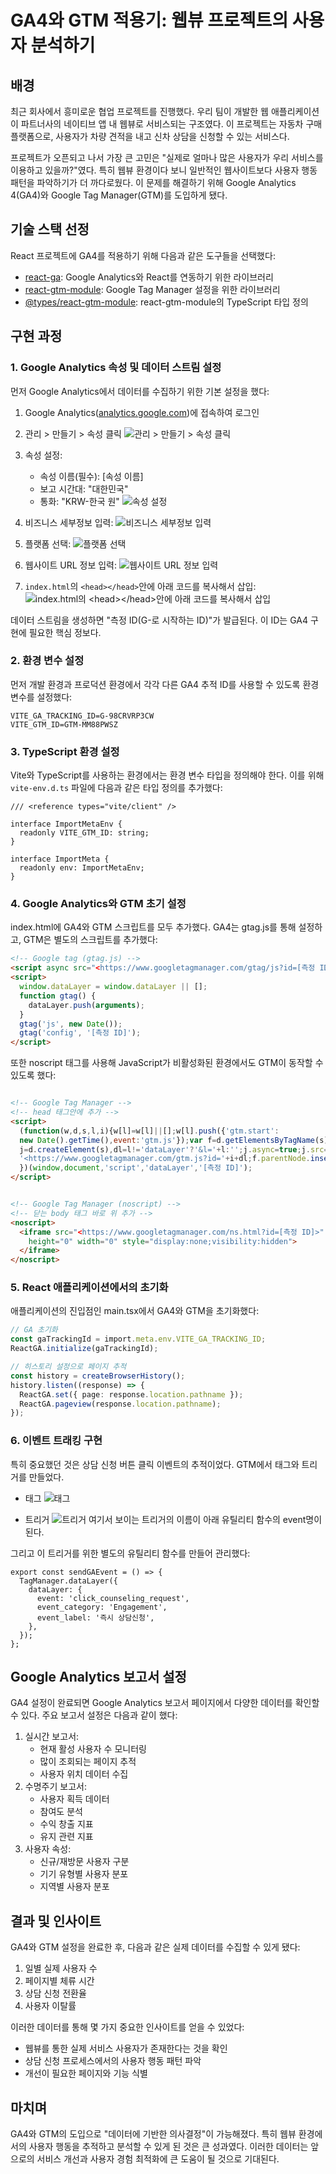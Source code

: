 # GA4와 GTM 적용기: 웹뷰 프로젝트의 사용자 분석하기

## 배경

최근 회사에서 흥미로운 협업 프로젝트를 진행했다. 우리 팀이 개발한 웹 애플리케이션이 파트너사의 네이티브 앱 내 웹뷰로 서비스되는 구조였다. 이 프로젝트는 자동차 구매 플랫폼으로, 사용자가 차량 견적을 내고 신차 상담을 신청할 수 있는 서비스다.

프로젝트가 오픈되고 나서 가장 큰 고민은 "실제로 얼마나 많은 사용자가 우리 서비스를 이용하고 있을까?"였다. 특히 웹뷰 환경이다 보니 일반적인 웹사이트보다 사용자 행동 패턴을 파악하기가 더 까다로웠다. 이 문제를 해결하기 위해 Google Analytics 4(GA4)와 Google Tag Manager(GTM)를 도입하게 됐다.

## 기술 스택 선정

React 프로젝트에 GA4를 적용하기 위해 다음과 같은 도구들을 선택했다:

- [react-ga](https://www.npmjs.com/package/react-ga): Google Analytics와 React를 연동하기 위한 라이브러리
- [react-gtm-module](https://www.npmjs.com/package/react-gtm-module): Google Tag Manager 설정을 위한 라이브러리
- [@types/react-gtm-module](https://www.npmjs.com/package/@types/react-gtm-module): react-gtm-module의 TypeScript 타입 정의

## 구현 과정

### 1. Google Analytics 속성 및 데이터 스트림 설정

먼저 Google Analytics에서 데이터를 수집하기 위한 기본 설정을 했다:

1. Google Analytics([analytics.google.com](https://analytics.google.com/))에 접속하여 로그인

2. 관리 > 만들기 > 속성 클릭
![관리 > 만들기 > 속성 클릭](/assets/img/posts/2024-12-04/ga4-gtm-integration-for-webview-project_1.png)

3. 속성 설정:
    - 속성 이름(필수): [속성 이름]
    - 보고 시간대: "대한민국"
    - 통화: "KRW-한국 원"
![속성 설정](/assets/img/posts/2024-12-04/ga4-gtm-integration-for-webview-project_3.png)

4. 비즈니스 세부정보 입력:
![비즈니스 세부정보 입력](/assets/img/posts/2024-12-04/ga4-gtm-integration-for-webview-project_4.png)

5. 플랫폼 선택:
![플랫폼 선택](/assets/img/posts/2024-12-04/ga4-gtm-integration-for-webview-project_5.png)

6. 웹사이트 URL 정보 입력:
![웹사이트 URL 정보 입력](/assets/img/posts/2024-12-04/ga4-gtm-integration-for-webview-project_6.png)

7. `index.html`의 `<head></head>`안에 아래 코드를 복사해서 삽입:
![`index.html`의 `<head></head>`안에 아래 코드를 복사해서 삽입](/assets/img/posts/2024-12-04/ga4-gtm-integration-for-webview-project_7.png)


데이터 스트림을 생성하면 "측정 ID(G-로 시작하는 ID)"가 발급된다. 이 ID는 GA4 구현에 필요한 핵심 정보다.

### 2. 환경 변수 설정

먼저 개발 환경과 프로덕션 환경에서 각각 다른 GA4 추적 ID를 사용할 수 있도록 환경 변수를 설정했다:

```
VITE_GA_TRACKING_ID=G-98CRVRP3CW
VITE_GTM_ID=GTM-MM88PWSZ
```

### 3. TypeScript 환경 설정

Vite와 TypeScript를 사용하는 환경에서는 환경 변수 타입을 정의해야 한다. 이를 위해 `vite-env.d.ts` 파일에 다음과 같은 타입 정의를 추가했다:

```tsx
/// <reference types="vite/client" />

interface ImportMetaEnv {
  readonly VITE_GTM_ID: string;
}

interface ImportMeta {
  readonly env: ImportMetaEnv;
}
```

### 4. Google Analytics와 GTM 초기 설정

index.html에 GA4와 GTM 스크립트를 모두 추가했다. GA4는 gtag.js를 통해 설정하고, GTM은 별도의 스크립트를 추가했다:

```html
<!-- Google tag (gtag.js) -->
<script async src="<https://www.googletagmanager.com/gtag/js?id=[측정 ID]>"></script>
<script>
  window.dataLayer = window.dataLayer || [];
  function gtag() {
    dataLayer.push(arguments);
  }
  gtag('js', new Date());
  gtag('config', '[측정 ID]');
</script>


```

또한 noscript 태그를 사용해 JavaScript가 비활성화된 환경에서도 GTM이 동작할 수 있도록 했다:

```html

<!-- Google Tag Manager -->
<!-- head 태그안에 추가 -->
<script>
  (function(w,d,s,l,i){w[l]=w[l]||[];w[l].push({'gtm.start':
  new Date().getTime(),event:'gtm.js'});var f=d.getElementsByTagName(s)[0],
  j=d.createElement(s),dl=l!='dataLayer'?'&l='+l:'';j.async=true;j.src=
  '<https://www.googletagmanager.com/gtm.js?id='+i+dl;f.parentNode.insertBefore(j,f)>;
  })(window,document,'script','dataLayer','[측정 ID]');
</script>


<!-- Google Tag Manager (noscript) -->
<!-- 닫는 body 태그 바로 위 추가 -->
<noscript>
  <iframe src="<https://www.googletagmanager.com/ns.html?id=[측정 ID]>"
    height="0" width="0" style="display:none;visibility:hidden">
  </iframe>
</noscript>
```

### 5. React 애플리케이션에서의 초기화

애플리케이션의 진입점인 main.tsx에서 GA4와 GTM을 초기화했다:

```typescript
// GA 초기화
const gaTrackingId = import.meta.env.VITE_GA_TRACKING_ID;
ReactGA.initialize(gaTrackingId);

// 히스토리 설정으로 페이지 추적
const history = createBrowserHistory();
history.listen((response) => {
  ReactGA.set({ page: response.location.pathname });
  ReactGA.pageview(response.location.pathname);
});
```

### 6. 이벤트 트래킹 구현

특히 중요했던 것은 상담 신청 버튼 클릭 이벤트의 추적이었다. GTM에서 태그와 트리거를 만들었다.

- 태그
![태그](/assets/img/posts/2024-12-04/ga4-gtm-integration-for-webview-project_8.png)

- 트리거
![트리거](/assets/img/posts/2024-12-04/ga4-gtm-integration-for-webview-project_9.png)
여기서 보이는 트리거의 이름이 아래 유틸리티 함수의 event명이 된다.

그리고 이 트리거를 위한 별도의 유틸리티 함수를 만들어 관리했다:

```tsx
export const sendGAEvent = () => {
  TagManager.dataLayer({
    dataLayer: {
      event: 'click_counseling_request',
      event_category: 'Engagement',
      event_label: '즉시 상담신청',
    },
  });
};
```

## Google Analytics 보고서 설정

GA4 설정이 완료되면 Google Analytics 보고서 페이지에서 다양한 데이터를 확인할 수 있다. 주요 보고서 설정은 다음과 같이 했다:

1. 실시간 보고서:
    - 현재 활성 사용자 수 모니터링
    - 많이 조회되는 페이지 추적
    - 사용자 위치 데이터 수집
2. 수명주기 보고서:
    - 사용자 획득 데이터
    - 참여도 분석
    - 수익 창출 지표
    - 유지 관련 지표
3. 사용자 속성:
    - 신규/재방문 사용자 구분
    - 기기 유형별 사용자 분포
    - 지역별 사용자 분포

## 결과 및 인사이트

GA4와 GTM 설정을 완료한 후, 다음과 같은 실제 데이터를 수집할 수 있게 됐다:

1. 일별 실제 사용자 수
2. 페이지별 체류 시간
3. 상담 신청 전환율
4. 사용자 이탈률  
 
이러한 데이터를 통해 몇 가지 중요한 인사이트를 얻을 수 있었다:

- 웹뷰를 통한 실제 서비스 사용자가 존재한다는 것을 확인
- 상담 신청 프로세스에서의 사용자 행동 패턴 파악
- 개선이 필요한 페이지와 기능 식별

## 마치며

GA4와 GTM의 도입으로 "데이터에 기반한 의사결정"이 가능해졌다. 특히 웹뷰 환경에서의 사용자 행동을 추적하고 분석할 수 있게 된 것은 큰 성과였다. 이러한 데이터는 앞으로의 서비스 개선과 사용자 경험 최적화에 큰 도움이 될 것으로 기대된다.
